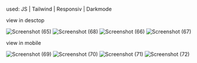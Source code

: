 used: JS | Tailwind | Responsiv | Darkmode

view in desctop

![Screenshot (65)](https://github.com/hosseinmahdiian/coffee-shop/assets/108767623/9cadfa98-72bc-474d-8fa2-819ba339e9b9)
![Screenshot (68)](https://github.com/hosseinmahdiian/coffee-shop/assets/108767623/fd0882c6-c928-4472-8a4b-023d19ccf4b0)
![Screenshot (66)](https://github.com/hosseinmahdiian/coffee-shop/assets/108767623/7d4cc3d1-308b-4b87-ba40-62c81e1eec84)
![Screenshot (67)](https://github.com/hosseinmahdiian/coffee-shop/assets/108767623/044d9933-5ebf-45a6-801a-051403eb07ba)

view in mobile

![Screenshot (69)](https://github.com/hosseinmahdiian/coffee-shop/assets/108767623/b6d0f901-347e-4136-9e20-e526b4b7f641)
![Screenshot (70)](https://github.com/hosseinmahdiian/coffee-shop/assets/108767623/6ab27d1d-2708-4ed3-8ab3-a9015cdaa145)
![Screenshot (71)](https://github.com/hosseinmahdiian/coffee-shop/assets/108767623/72a06583-69b6-4492-9b09-aa054772f063)
![Screenshot (72)](https://github.com/hosseinmahdiian/coffee-shop/assets/108767623/02ebb087-2b9e-4c67-9944-6b633f483d24)

